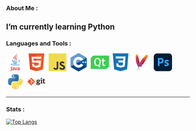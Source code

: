 
<!--
**n1kita-kos/n1kita-kos** is a ✨ _special_ ✨ repository because its `README.md` (this file) appears on your GitHub profile.

Here are some ideas to get you started:

- 🔭 I’m currently working on ...
- I’m currently learning ...
- 👯 I’m looking to collaborate on ...
- 🤔 I’m looking for help with ...
- 💬 Ask me about ...
- 📫 How to reach me: ...
- 😄 Pronouns: ...
-->
### About Me :
  I’m currently learning Python
---
### Languages and Tools :
<div>
  <img src="https://github.com/devicons/devicon/blob/master/icons/java/java-original-wordmark.svg" title="Java" alt="Java" width="50" height="50"/>&nbsp;
  <img src="https://github.com/devicons/devicon/blob/master/icons/html5/html5-original.svg" title="HTML5" alt="HTML" width="50" height="50"/>&nbsp;
  <img src="https://github.com/devicons/devicon/blob/master/icons/javascript/javascript-original.svg" title="JavaScript" alt="JavaScript" width="50" height="50"/>&nbsp;
  <img src="https://github.com/devicons/devicon/blob/master/icons/cplusplus/cplusplus-original.svg" title="C++" alt="C++" width="50" height="50"/>&nbsp;
  <img src="https://github.com/devicons/devicon/blob/master/icons/qt/qt-original.svg" title="QT" alt="QT" width="50" height="50"/>&nbsp;
  <img src="https://github.com/devicons/devicon/blob/master/icons/css3/css3-plain.svg" title="CSS#" alt="CSS" width="50" height="50"/>&nbsp;
  <img src="https://github.com/devicons/devicon/blob/master/icons/maven/maven-original.svg" title="Maven" alt="Maven" width="50" height="50"/>&nbsp;
  <img src="https://github.com/devicons/devicon/blob/master/icons/photoshop/photoshop-original.svg" title="PS" alt="PS" width="50" height="50"/>&nbsp;
  <img src="https://github.com/devicons/devicon/blob/master/icons/python/python-original.svg" title="Python" alt="Python" width="50" height="50"/>&nbsp;
  <img src="https://github.com/devicons/devicon/blob/master/icons/git/git-original-wordmark.svg" title="Git" **alt="Git" width="50" height="50"/>
</div>

---
### Stats :
  [![Top Langs](https://github-readme-stats.vercel.app/api/top-langs/?username=n1kita-kos&layout=compact&theme=shadow_red)](https://github.com/anuraghazra/github-readme-stats)

